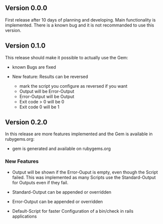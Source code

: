 ## Version 0.0.0

First release after 10 days of planning and developing. Main functionality is implemented.
There is a known bug and it is not recommanded to use this version.

## Version 0.1.0

This release should make it possible to actually use the Gem:

* known Bugs are fixed

* New feature: Results can be reversed
  * mark the script you configure as reversed if you want
  * Output will be Error-Output
  * Error-Output will be Output
  * Exit code > 0 will be 0
  * Exit code 0 will be 1
  


## Version 0.2.0

In this release are more features implemented and the Gem is available in rubygems.org:

* gem is generated and available on rubygems.org

### New Features

* Output will be shown if the Error-Ouput is empty, even though the Script failed.
This was implemented as many Scripts use the Standard-Output for Outputs even if they fail.

* Standard-Output can be appended or overridden

* Error-Output can be appended or overridden

* Default-Script for faster Configuration of a bin/check in rails applications
